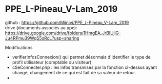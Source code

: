 # PPE_L-Pineau_V-Lam_2019

github : https://github.com/Miinivi/PPE_L-Pineau_V-Lam_2019
<br>
drive (documents associés au ppe): https://drive.google.com/drive/folders/1HmgEA_JrBIUjiG-Ju4RPmu39WqS5oRcL?usp=sharing 

Modifications 
<br>
- verifierInfosConnexion() qui permet désormais d'identifier le type de profil utilisateur (comptable ou visiteur)
- cSeConnecter.php : les infos transmises par la fonction ci-dessus ayant changé, changement de ce qui est fait de sa valeur de retour.
-  
 